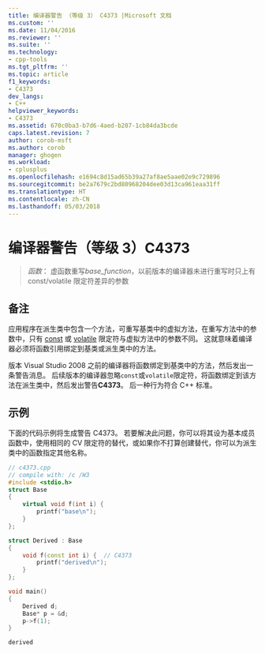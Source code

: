 ```yaml
---
title: 编译器警告 （等级 3） C4373 |Microsoft 文档
ms.custom: ''
ms.date: 11/04/2016
ms.reviewer: ''
ms.suite: ''
ms.technology:
- cpp-tools
ms.tgt_pltfrm: ''
ms.topic: article
f1_keywords:
- C4373
dev_langs:
- C++
helpviewer_keywords:
- C4373
ms.assetid: 670c0ba3-b7d6-4aed-b207-1cb84da3bcde
caps.latest.revision: 7
author: corob-msft
ms.author: corob
manager: ghogen
ms.workload:
- cplusplus
ms.openlocfilehash: e1694c8d15ad65b39a27af8ae5aae02e9c729896
ms.sourcegitcommit: be2a7679c2bd80968204dee03d13ca961eaa31ff
ms.translationtype: HT
ms.contentlocale: zh-CN
ms.lasthandoff: 05/03/2018
---
```

# <a name="compiler-warning-level-3-c4373"></a>编译器警告（等级 3）C4373

> *函数*： 虚函数重写*base_function*，以前版本的编译器未进行重写时只上有 const/volatile 限定符差异的参数

## <a name="remarks"></a>备注

应用程序在派生类中包含一个方法，可重写基类中的虚拟方法，在重写方法中的参数中，只有 [const](../../cpp/const-cpp.md) 或 [volatile](../../cpp/volatile-cpp.md) 限定符与虚拟方法中的参数不同。 这就意味着编译器必须将函数引用绑定到基类或派生类中的方法。

版本 Visual Studio 2008 之前的编译器将函数绑定到基类中的方法，然后发出一条警告消息。 后续版本的编译器忽略`const`或`volatile`限定符，将函数绑定到该方法在派生类中，然后发出警告**C4373**。 后一种行为符合 C++ 标准。

## <a name="example"></a>示例

下面的代码示例将生成警告 C4373。 若要解决此问题，你可以将其设为基本成员函数中，使用相同的 CV 限定符的替代，或如果你不打算创建替代，你可以为派生类中的函数指定其他名称。

```cpp
// c4373.cpp
// compile with: /c /W3
#include <stdio.h>
struct Base
{
    virtual void f(int i) {
        printf("base\n");
    }
};

struct Derived : Base
{
    void f(const int i) {  // C4373
        printf("derived\n");
    }
};

void main()
{
    Derived d;
    Base* p = &d;
    p->f(1);
}
```

```Output
derived
```